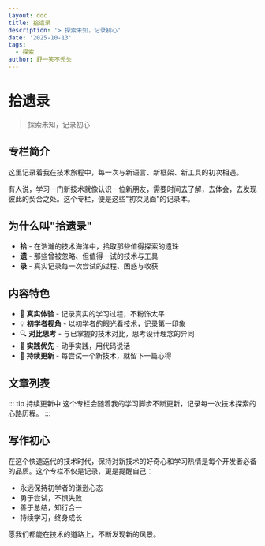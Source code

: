 ```yaml
---
layout: doc
title: 拾遗录
description: '> 探索未知，记录初心'
date: '2025-10-13'
tags:
  - 探索
author: 舒一笑不秃头
---
```

# 拾遗录

> 探索未知，记录初心

## 专栏简介

这里记录着我在技术旅程中，每一次与新语言、新框架、新工具的初次相遇。

有人说，学习一门新技术就像认识一位新朋友，需要时间去了解，去体会，去发现彼此的契合之处。这个专栏，便是这些"初次见面"的记录本。

## 为什么叫"拾遗录"

- **拾** - 在浩瀚的技术海洋中，拾取那些值得探索的遗珠
- **遗** - 那些曾被忽略、但值得一试的技术与工具
- **录** - 真实记录每一次尝试的过程、困惑与收获

## 内容特色

- 🎯 **真实体验** - 记录真实的学习过程，不粉饰太平
- 💡 **初学者视角** - 以初学者的眼光看技术，记录第一印象
- 🔍 **对比思考** - 与已掌握的技术对比，思考设计理念的异同
- 📝 **实践优先** - 动手实践，用代码说话
- 🌱 **持续更新** - 每尝试一个新技术，就留下一篇心得

## 文章列表

::: tip 持续更新中
这个专栏会随着我的学习脚步不断更新，记录每一次技术探索的心路历程。
:::

<!-- 文章列表会在这里逐步添加 -->

## 写作初心

在这个快速迭代的技术时代，保持对新技术的好奇心和学习热情是每个开发者必备的品质。这个专栏不仅是记录，更是提醒自己：

- 永远保持初学者的谦逊心态
- 勇于尝试，不惧失败
- 善于总结，知行合一
- 持续学习，终身成长

愿我们都能在技术的道路上，不断发现新的风景。

